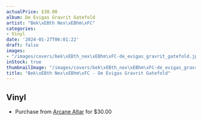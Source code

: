 ```yaml
---
actualPrice: $30.00
album: De Evigas Gravrit Gatefold
artist: "Bek\xEBth Nex\xEBhm\xFC"
categories:
- Vinyl
date: '2024-01-27T06:01:22'
draft: false
images:
- "/images/covers/bek\xEBth_nex\xEBhm\xFC-de_evigas_gravrit_gatefold.jpg"
inStock: true
thumbnailImage: "/images/covers/bek\xEBth_nex\xEBhm\xFC-de_evigas_gravrit_gatefold-thumb.jpg"
title: "Bek\xEBth Nex\xEBhm\xFC - De Evigas Gravrit Gatefold"
---
```


## Vinyl
* Purchase from [Arcane Altar](https://arcanealtar.bigcartel.com/product/beketh-nexehmu-de-evigas-gravrit-gatefold-2xlp) for $30.00
